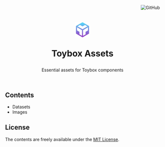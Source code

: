 <p align="right">
<img alt="GitHub" src="https://img.shields.io/github/license/project-toybox/toybox-assets">
</p>

<p align="center">
    <h1 align="center">
        <img src="https://raw.githubusercontent.com/project-toybox/toybox-assets/main/images/toybox-icon.png" width="50" height="50">
        <p>Toybox Assets</p>
    </h1>
    <p align="center">Essential assets for Toybox components</p>
    <br>
</p>

## Contents
 * Datasets
 * Images

## License
The contents are freely available under the [MIT License](http://opensource.org/licenses/MIT).
